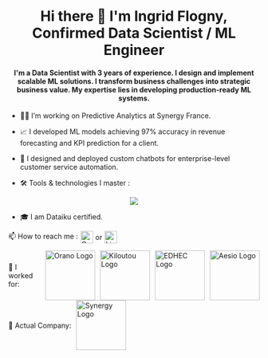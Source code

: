 <h1 align="center"> Hi there 👋 I'm Ingrid Flogny, Confirmed Data Scientist / ML Engineer</h1>


<h4 align="center">I'm a Data Scientist with 3 years of experience. I design and implement scalable ML solutions.
I transform business challenges into strategic business value. 
My expertise lies in developing production-ready ML systems.</h3>

- 👩‍🔧 I’m working on Predictive Analytics at Synergy France. 
- 📈 I developed ML models achieving 97% accuracy in revenue forecasting and KPI prediction for a client.
- 🤖 I designed and deployed custom chatbots for enterprise-level customer service automation.


- 🛠️ Tools & technologies I master :
<p align="center">
  <a href="https://go-skill-icons.vercel.app/">
    <img src="https://go-skill-icons.vercel.app/api/icons?i=py,pandas,snowflake,github,githubactions,pycharm,llamaindex,langchain,sklearn,tensorflow,pytorch,streamlit" />
  </a>
</p>


- 🎓 I am Dataiku certified.
<p style="display: flex; align-items: center; gap: 5px;">
📫 How to reach me :
  <a target="_blank" href="mailto:ingridfgy@gmail.com">
    <img alt="Gmail" width="25px" src="https://cdn.jsdelivr.net/npm/simple-icons@v3/icons/gmail.svg" />
  </a>
  or
  <a target="_blank" href="https://www.linkedin.com/in/ingrid-flogny-5bb943176/">
    <img alt="LinkedIn" width="25px" src="https://upload.wikimedia.org/wikipedia/commons/c/ca/LinkedIn_logo_initials.png" />
  </a>
</p> 

<div style="display: flex; align-items: center; gap: 10px;">
🏢 I worked for:
  <a target="_blank" href="https://www.orano.group/fr">
    <img alt="Orano Logo" width="100px" src="https://www.groupe-cmo.com/wp-content/uploads/2024/04/logo-orano.png" />
  </a>
  <a target="_blank" href="https://www.kiloutou.fr/">
    <img alt="Kiloutou Logo" width="100px" src="https://technologis25.fr/wp-content/uploads/2020/12/KILOUTOU.jpg" />
  </a>
  <a target="_blank" href="https://www.edhec.edu/fr?utm_source=google&utm_medium=adssearch&utm_campaign=NOTO%E2%80%94France_notori%C3%A9t%C3%A9_2022&gad_source=1&gclid=CjwKCAiAudG5BhAREiwAWMlSjHdJkJt8BJX2jJnZ6MEoU2fQc2oRGTqCoMOLD0wAEUwmrtmF0IK52xoCiYUQAvD_BwE">
    <img alt="EDHEC Logo" width="100px" src="https://musicall-edhec.com/wp-content/uploads/2022/02/logo-edhec-transparent.png?w=640" />
  </a>
  <a target="_blank" href="https://www.aesio.fr/?utm_source=google&utm_medium=cpc&utm_campaign=par_dgm_fdl_cqt_marque_google_cpc&gad_source=1&gclid=CjwKCAiAudG5BhAREiwAWMlSjHEvB3exDBwhYFWffKM6uVm7zdBRU32CTZURyNizxH-mVvIxKWivyhoCwkkQAvD_BwE">
    <img alt="Aesio Logo" width="100px" src="https://www.aesio-sante.fr/sites/default/files/logo_2.png" />
  </a>
</div>


<div style="display: flex; align-items: center; gap: 10px;">
🏢 Actual Company:
  <a target="_blank" href="https://www.synergy.fr/">
    <img alt="Synergy Logo" width="100px" src="https://www.synergy.fr/wp-content/uploads/2020/11/logo-synergy-france.jpg" />
  </a>
</div>



